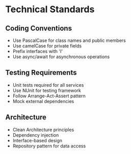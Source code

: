 # Technical Standards

## Coding Conventions
- Use PascalCase for class names and public members
- Use camelCase for private fields
- Prefix interfaces with 'I'
- Use async/await for asynchronous operations

## Testing Requirements
- Unit tests required for all services
- Use NUnit for testing framework
- Follow Arrange-Act-Assert pattern
- Mock external dependencies

## Architecture
- Clean Architecture principles
- Dependency injection
- Interface-based design
- Repository pattern for data access